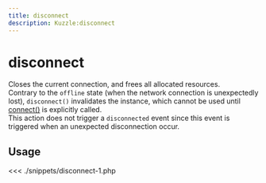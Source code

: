 ```yaml
---
title: disconnect
description: Kuzzle:disconnect
---
```


# disconnect

Closes the current connection, and frees all allocated resources.  
Contrary to the `offline` state (when the network connection is unexpectedly lost), `disconnect()` invalidates the instance, which cannot be used until [connect()](/sdk/php/3/classes/kuzzle/connect/) is explicitly called.  
This action does not trigger a `disconnected` event since this event is triggered when an unexpected disconnection occur.

## Usage

<<< ./snippets/disconnect-1.php
